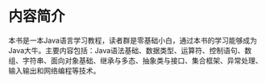 # 内容简介

本书是一本Java语言学习教程，读者群是零基础小白，通过本书的学习能够成为Java大牛。主要内容包括：Java语法基础、数据类型、运算符、控制语句、数组、字符串、面向对象基础、继承与多态、抽象类与接口、集合框架、异常处理、输入输出和网络编程等技术。